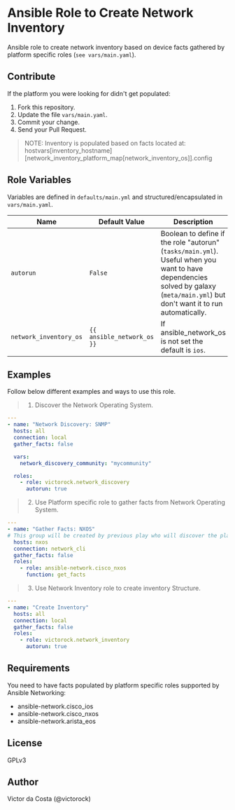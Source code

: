 Ansible Role to Create Network Inventory
=========

Ansible role to create network inventory based on device facts gathered by platform
specific roles (`see vars/main.yaml`).

Contribute
--------------

If the platform you were looking for didn't get populated:
1. Fork this repository.
2. Update the file `vars/main.yaml`.
3. Commit your change.
4. Send your Pull Request.

> NOTE: Inventory is populated based on facts located at: hostvars[inventory_hostname][network_inventory_platform_map[network_inventory_os]].config

Role Variables
--------------

Variables are defined in `defaults/main.yml` and structured/encapsulated in `vars/main.yaml`.

| Name              | Default Value       | Description          |
|-------------------|---------------------|----------------------|
| `autorun` | `False`  | Boolean to define if the role "autorun" (`tasks/main.yml`). Useful when you want to have dependencies solved by galaxy (`meta/main.yml`) but don't want it to run automatically.  |
| `network_inventory_os` | `{{ ansible_network_os }}` | If ansible_network_os is not set the default is `ios`. |

Examples
------------

Follow below different examples and ways to use this role.

> 1. Discover the Network Operating System.

```YAML
---
- name: "Network Discovery: SNMP"
  hosts: all
  connection: local
  gather_facts: false

  vars:
    network_discovery_community: "mycommunity"

  roles:
    - role: victorock.network_discovery
      autorun: true
```

> 2. Use Platform specific role to gather facts from Network Operating System.

```YAML
---
- name: "Gather Facts: NXOS"
# This group will be created by previous play who will discover the platforms.
  hosts: nxos
  connection: network_cli
  gather_facts: false
  roles:
    - role: ansible-network.cisco_nxos
      function: get_facts
```

> 3. Use Network Inventory role to create inventory Structure.

```YAML
---
- name: "Create Inventory"
  hosts: all
  connection: local
  gather_facts: false
  roles:
    - role: victorock.network_inventory
      autorun: true
```

Requirements
--------------

You need to have facts populated by platform specific roles supported by Ansible Networking:
  - ansible-network.cisco_ios
  - ansible-network.cisco_nxos
  - ansible-network.arista_eos

License
------------

GPLv3

Author
------------

Victor da Costa (@victorock)
